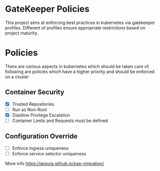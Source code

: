 # GateKeeper Policies
This project aims at enforcing best practices in kubernetes via gatekeeper profiles. Different of profiles ensure appropriate restrictions based on project maturity.

# Policies
There are various aspects in kubernetes which should be taken care of, following are policies which have a higher priority and should be enforced on a cluster

## Container Security
- [x] Trusted Repositories
- [ ] Run as Non-Root
- [x] Diasllow Privilege Escalation
- [ ] Container Limits and Requests must be defined

## Configuration Override
- [ ] Enforce ingress uniqueness
- [ ] Enforce service selector uniqueness

More info
https://appvia.github.io/psp-migration/
